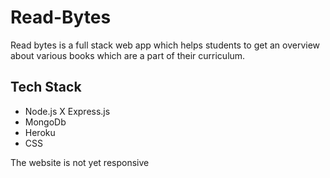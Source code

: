 # Read-Bytes
Read bytes is a full stack web app which helps students to get an overview about various books which are a part of their curriculum.

## Tech Stack 
- Node.js X Express.js
- MongoDb
 - Heroku
 - CSS

The website is not yet responsive
